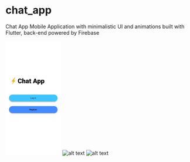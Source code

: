 # chat_app

Chat App Mobile Application with minimalistic UI and animations built with Flutter, back-end powered by Firebase


<img src="https://github.com/PrakharMishra531/Chat-App/blob/main/ss1.jpg" alt="alt text" style="width: 30%; height: auto;">

<img src="[https://github.com/PrakharMishra531/Chat-App/blob/main/ss1.jpg](https://github.com/PrakharMishra531/Chat-App/blob/main/ss2.jpg)" alt="alt text" style="width: 30%; height: auto;">

<img src="[https://github.com/PrakharMishra531/Chat-App/blob/main/ss1.jpg](https://github.com/PrakharMishra531/Chat-App/blob/main/ss3.jpg)" alt="alt text" style="width: 30%; height: auto;">

